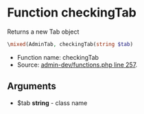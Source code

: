 Function checkingTab
===========================

Returns a new Tab object



```php
\mixed(AdminTab, checkingTab(string $tab)
```

* Function name: checkingTab
* Source: [admin-dev/functions.php line 257](https://github.com/PrestaShop/PrestaShop/blob/1.6.0.9/admin-dev/functions.php#L257).

Arguments
---------

* $tab **string** - class name

